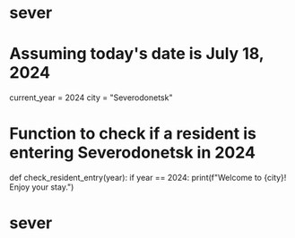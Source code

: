 # sever
# Assuming today's date is July 18, 2024
current_year = 2024
city = "Severodonetsk"

# Function to check if a resident is entering Severodonetsk in 2024
def check_resident_entry(year):
    if year == 2024:
        print(f"Welcome to {city}! Enjoy your stay.")
 # sever
        





